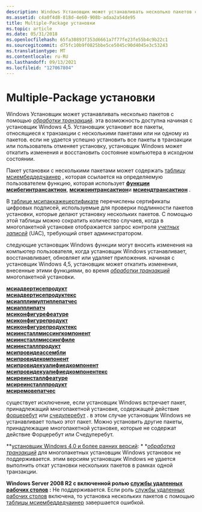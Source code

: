 ```yaml
---
description: Windows Установщик может устанавливать несколько пакетов с помощью обработки транзакций.
ms.assetid: c4a0f4d8-818d-4e60-908b-adaa2a54de95
title: Multiple-Package установки
ms.topic: article
ms.date: 05/31/2018
ms.openlocfilehash: 65fa30893f353d6661a7f77fe23fe55b4c9b22c1
ms.sourcegitcommit: d75fc10b9f0825bbe5ce5045c90d4045e3c53243
ms.translationtype: MT
ms.contentlocale: ru-RU
ms.lasthandoff: 09/13/2021
ms.locfileid: "127067804"
---
```

# <a name="multiple-package-installations"></a>Multiple-Package установки

Windows Установщик может устанавливать несколько пакетов с помощью [*обработки транзакций*](t-gly.md). эта возможность доступна начиная с установщик Windows 4,5. Установщик установит все пакеты, относящиеся к транзакции с несколькими пакетами или ни одному из пакетов. если не удается успешно установить все пакеты в транзакции или пользователь отменяет установку, установщик Windows может откатить изменения и восстановить состояние компьютера в исходном состоянии.

Пакет установки с несколькими пакетами может содержать [таблицу мсиембеддедчаинер](msiembeddedchainer-table.md) , которая ссылается на определяемую пользователем функцию, которая использует [**функции мсибегинтрансактион**](/windows/desktop/api/Msi/nf-msi-msibegintransactiona), [**мсижоинтрансактион**](/windows/desktop/api/Msi/nf-msi-msijointransaction)и [**мсиендтрансактион**](/windows/desktop/api/Msi/nf-msi-msiendtransaction) .

В [таблице мсипаккажецертификате](msipackagecertificate-table.md) перечислены сертификаты цифровых подписей, используемые для проверки подлинности пакетов установки, которые делают установку нескольких пакетов. С помощью этой таблицы можно сократить количество случаев, когда в многопакетной установке отображается запрос контроля [*учетных записей*](u-gly.md) (UAC), требующий ответ администратором.

следующие установщик Windows функции могут вносить изменения на компьютер пользователя, когда установщик Windows устанавливает, восстанавливает, обновляет или удаляет приложения. начиная с установщик Windows 4,5, установщик может откатить изменения, внесенные этими функциями, во время [*обработки транзакций*](t-gly.md) многопакетной установки.

<dl>

[**мсиадвертисепродукт**](/windows/desktop/api/Msi/nf-msi-msiadvertiseproducta)  
[**мсиадвертисепродуктекс**](/windows/desktop/api/Msi/nf-msi-msiadvertiseproductexa)  
[**мсиапплимултиплепатчес**](/windows/desktop/api/Msi/nf-msi-msiapplymultiplepatchesa)  
[**мсиапплипатч**](/windows/desktop/api/Msi/nf-msi-msiapplypatcha)  
[**мсиконфигурефеатуре**](/windows/desktop/api/Msi/nf-msi-msiconfigurefeaturea)  
[**мсиконфигурепродукт**](/windows/desktop/api/Msi/nf-msi-msiconfigureproducta)  
[**мсиконфигурепродуктекс**](/windows/desktop/api/Msi/nf-msi-msiconfigureproductexa)  
[**мсиинсталлмиссингкомпонент**](/windows/desktop/api/Msi/nf-msi-msiinstallmissingcomponenta)  
[**мсиинсталлмиссингфиле**](/windows/desktop/api/Msi/nf-msi-msiinstallmissingfilea)  
[**мсиинсталлпродукт**](/windows/desktop/api/Msi/nf-msi-msiinstallproducta)  
[**мсипровидеассембли**](/windows/desktop/api/Msi/nf-msi-msiprovideassemblya)  
[**мсипровидекомпонент**](/windows/desktop/api/Msi/nf-msi-msiprovidecomponenta)  
[**мсипровидекуалифиедкомпонент**](/windows/desktop/api/Msi/nf-msi-msiprovidequalifiedcomponenta)  
[**мсипровидекуалифиедкомпонентекс**](/windows/desktop/api/Msi/nf-msi-msiprovidequalifiedcomponentexa)  
[**мсиреинсталлфеатуре**](/windows/desktop/api/Msi/nf-msi-msireinstallfeaturea)  
[**мсиреинсталлпродукт**](/windows/desktop/api/Msi/nf-msi-msireinstallproducta)  
[**мсиремовепатчес**](/windows/desktop/api/Msi/nf-msi-msiremovepatchesa)  
</dl>

существует исключение, если установщик Windows встречает пакет, принадлежащий многопакетной установке, содержащей действие [форцеребут](forcereboot-action.md) или [счедулеребут](schedulereboot-action.md) . в этом случае установщик Windows не устанавливает только этот пакет. Можно установить другие пакеты, принадлежащие многопакетной установке, которые не содержат действие Форцеребут или Счедулеребут.

**[установщик Windows 4,0 и более ранних версий](not-supported-in-windows-installer-4-0.md): * *[*обработка транзакций*](t-gly.md) для многопакетных установщик Windows установок не поддерживается. этим версиям установщик Windows не удается выполнить откат установки нескольких пакетов в рамках одной транзакции.

**Windows Server 2008 R2 с включенной ролью [службы удаленных рабочих столов](../termserv/terminal-services-portal.md) :** Не поддерживается. Если роль [службы удаленных рабочих столов](../termserv/terminal-services-portal.md) включена, то установка нескольких пакетов с помощью [таблицы мсиембеддедчаинер](msiembeddedchainer-table.md) завершается ошибкой.

 

 
